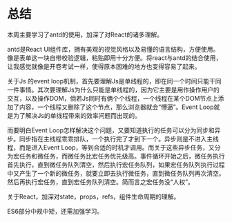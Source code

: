 # 总结

本周主要学习了antd的使用，加深了对React的诸多理解。

antd是React UI组件库，拥有美观的视觉风格以及易懂的语言结构，方便使用。像是表单这一块自带校验逻辑，粘贴即用十分方便。将react与antd的结合使用，让我感觉就像是开卷考试一样，使得原本困难的地方也变得容易了起来。

关于Js 的event loop机制，首先要理解Js是单线程的，即在同一个时间只能干同一件事情。其次要理解Js为什么只能是单线程的，因为它主要是用作操作用户的交互，以及操作DOM，倘若Js同时有俩个个线程，一个线程在某个DOM节点上添加了内容，一个线程又删除了这个节点，那么浏览器就会“懵逼”。Event Loop就是为了解决Js的单线程带来的效率问题而出现的。

而要明白Event  Loop怎样解决这个问题，又要知道执行的任务可以分为同步和异步。同步指在主线程乖乖排队，一个执行完了才到下一个。异步则是不进入主线程，而是进入Event Loop，等到合适的时机才调用。而关于这些异步任务，又分为宏任务和微任务，而微任务比宏任务优先级高。事件循环开始之后，微任务执行首先执行，直到微任务队列清空，然后执行宏任务队列，如果宏任务队列执行过程中又产生了一个新的微任务，就要立即去执行微任务，直到微任务队列再次清空。然后再执行宏任务，直到宏任务队列清空。简而言之宏任务没“人权”。

关于React，加深对state，props，refs，组件生命周期的理解。

ES6部分中规中矩，还需加强学习。